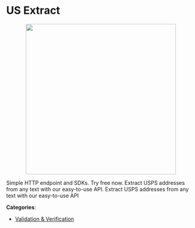 # US Extract
<p align="center">
    <img width="400" src="https://raw.githubusercontent.com/apis-list/apis-list/apis/us-extract/logo_256x256.png" />
</p>

Simple HTTP endpoint and SDKs.  Try free now. Extract USPS addresses from any text with our easy-to-use API. Extract USPS addresses from any text with our easy-to-use API



**Categories**:
- [Validation & Verification](https://github.com/apis-list/apis-list#validation-and-verification)




